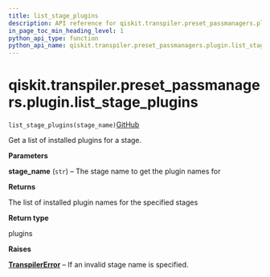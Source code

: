 ```yaml
---
title: list_stage_plugins
description: API reference for qiskit.transpiler.preset_passmanagers.plugin.list_stage_plugins
in_page_toc_min_heading_level: 1
python_api_type: function
python_api_name: qiskit.transpiler.preset_passmanagers.plugin.list_stage_plugins
---
```


# qiskit.transpiler.preset\_passmanagers.plugin.list\_stage\_plugins

<span id="qiskit.transpiler.preset_passmanagers.plugin.list_stage_plugins" />

`list_stage_plugins(stage_name)`[GitHub](https://github.com/qiskit/qiskit/tree/stable/0.40/qiskit/transpiler/preset_passmanagers/plugin.py "view source code")

Get a list of installed plugins for a stage.

**Parameters**

**stage\_name** (`str`) – The stage name to get the plugin names for

**Returns**

The list of installed plugin names for the specified stages

**Return type**

plugins

**Raises**

[**TranspilerError**](qiskit.transpiler.TranspilerError "qiskit.transpiler.TranspilerError") – If an invalid stage name is specified.

